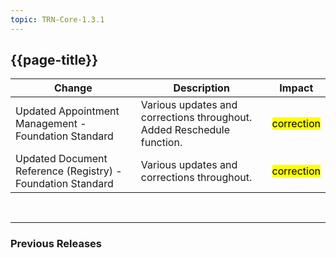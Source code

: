 ```yaml
---
topic: TRN-Core-1.3.1
---
```


## {{page-title}}

| Change                                   | Description                            | Impact                          | 
|------------------------------------------|----------------------------------------|---------------------------------|
| Updated Appointment Management - Foundation Standard | Various updates and corrections throughout. Added Reschedule function.|    <mark style="background-color: Yellow">correction</mark>  | 
| Updated Document Reference (Registry) - Foundation Standard  | Various updates and corrections throughout. |    <mark style="background-color: Yellow">correction</mark>  | 

<br>
<hr>

### Previous Releases